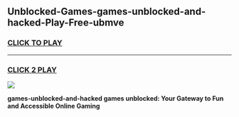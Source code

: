 
## Unblocked-Games-games-unblocked-and-hacked-Play-Free-ubmve
<h3>
<a href="https://premium76.site?title=games-unblocked-and-hacked&ref=23A">CLICK TO PLAY</a></h3>
<hr>

<h3>
<a href="https://premium76.site?title=games-unblocked-and-hacked&ref=23A">CLICK 2 PLAY</a>
  
</h3>

<a href="https://premium76.site?title=games-unblocked-and-hacked&ref=23A"><img src="https://clearcache.store/games.png"></a>


**games-unblocked-and-hacked games unblocked: Your Gateway to Fun and Accessible Online Gaming**
